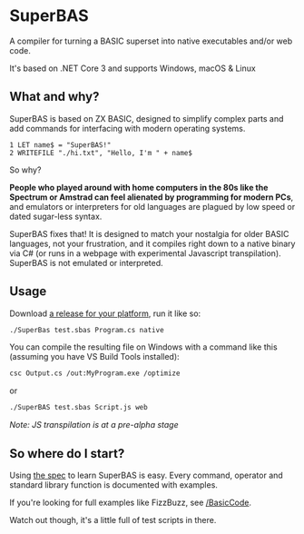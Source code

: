# SuperBAS

A compiler for turning a BASIC superset into native executables and/or web code.

It's based on .NET Core 3 and supports Windows, macOS & Linux

## What and why?

SuperBAS is based on ZX BASIC, designed to simplify complex parts and add commands for interfacing with modern operating systems.

```
1 LET name$ = "SuperBAS!"
2 WRITEFILE "./hi.txt", "Hello, I'm " + name$
```

So why?

**People who played around with home computers in the 80s like the Spectrum or Amstrad can feel alienated by programming for modern PCs**, and emulators or interpreters for old languages are plagued by low speed or dated sugar-less syntax.

SuperBAS fixes that! It is designed to match your nostalgia for older BASIC languages, not your frustration, and it compiles right down to a native binary via C# (or runs in a webpage with experimental Javascript transpilation). SuperBAS is not emulated or interpreted.

## Usage

Download [a release for your platform](https://github.com/adamsoutar/SuperBAS/releases), run it like so:

```bash
./SuperBas test.sbas Program.cs native
```

You can compile the resulting file on Windows with a command like this (assuming you have VS Build Tools installed):

```bash
csc Output.cs /out:MyProgram.exe /optimize
```

or

```bash
./SuperBAS test.sbas Script.js web
```

*Note: JS transpilation is at a pre-alpha stage*

## So where do I start?

Using [the spec](https://github.com/adamsoutar/SuperBAS/blob/master/Docs/LanguageSpec.md) to learn SuperBAS is easy. Every command, operator and standard library function is documented with examples.

If you're looking for full examples like FizzBuzz, see [/BasicCode](https://github.com/adamsoutar/SuperBAS/blob/master/BasicCode/FizzBuzz.sbas).

Watch out though, it's a little full of test scripts in there.
